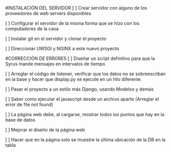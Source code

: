 #INSTALACIÓN DEL SERVIDOR
[ ] Crear servidor con alguno de los proveedores de web servers disponibles

[ ] Configurar el servidor de la misma forma que se hizo con los computadores de la casa

[ ] Instalar git en el servidor y clonar el proyecto

[ ] Direccionar UWSGI y NGINX a este nuevo proyecto

#CORRECCIÓN DE ERRORES
[ ] Diseñar un script definitivo para que la Syrus mande mensajes en intervalos de tiempo

[ ] Arreglar el código de listener, verificar que los datos no se sobreescriban en la base
    y hacer que display.py se ejecute en un hilo diferente.

[ ] Pasar el proyecto a un estilo más Django, usando Modelos y demás

[ ] Saber como ejecutar el javascript desde un archivo aparte (Arreglar el error de file
    not found)

[ ] La página web debe, al cargarse, mostrar todos los puntos que hay en la base de datos

[ ] Mejorar el diseño de la página web

[ ] Hacer que en la página solo se muestre la última ubicación de la DB en la tabla
